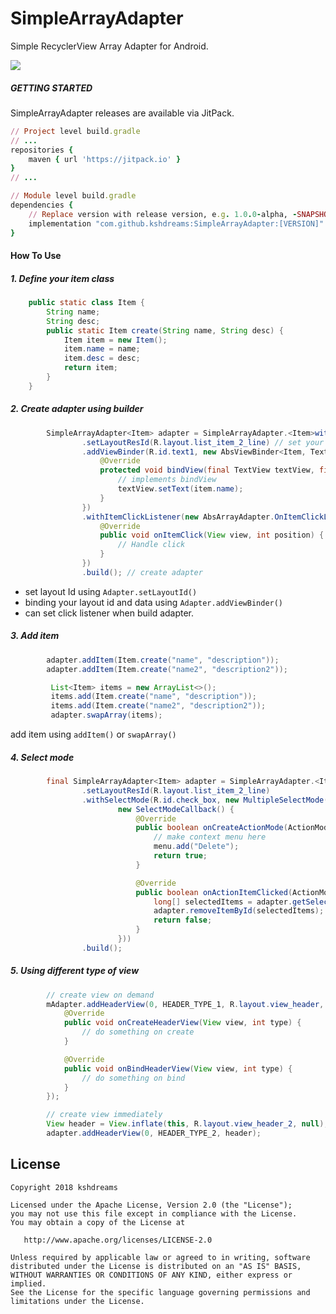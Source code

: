 # SimpleArrayAdapter

Simple RecyclerView Array Adapter for Android.

[![](https://jitpack.io/v/kshdreams/SimpleArrayAdapter.svg)](https://jitpack.io/#kshdreams/SimpleArrayAdapter)

##### GETTING STARTED
SimpleArrayAdapter releases are available via JitPack.
```ruby
// Project level build.gradle
// ...
repositories {
    maven { url 'https://jitpack.io' }
}
// ...

// Module level build.gradle
dependencies {
    // Replace version with release version, e.g. 1.0.0-alpha, -SNAPSHOT
    implementation "com.github.kshdreams:SimpleArrayAdapter:[VERSION]"
}
```



#### How To Use
##### 1. Define your item class
```java
    public static class Item {
        String name;
        String desc;
        public static Item create(String name, String desc) {
            Item item = new Item();
            item.name = name;
            item.desc = desc;
            return item;
        }
    }
```

##### 2. Create adapter using builder
```java
        SimpleArrayAdapter<Item> adapter = SimpleArrayAdapter.<Item>with(this)
                .setLayoutResId(R.layout.list_item_2_line) // set your layout id
                .addViewBinder(R.id.text1, new AbsViewBinder<Item, TextView>() {
                    @Override
                    protected void bindView(final TextView textView, final Item item) {
                        // implements bindView
                        textView.setText(item.name);
                    }
                })
                .withItemClickListener(new AbsArrayAdapter.OnItemClickListener() {
                    @Override
                    public void onItemClick(View view, int position) {
                        // Handle click
                    }
                })
                .build(); // create adapter
```

- set layout Id using ```Adapter.setLayoutId()```
- binding your layout id and data using ```Adapter.addViewBinder()```
- can set click listener when build adapter.


##### 3. Add item
```java
        adapter.addItem(Item.create("name", "description"));
        adapter.addItem(Item.create("name2", "description2"));

         List<Item> items = new ArrayList<>();
         items.add(Item.create("name", "description"));
         items.add(Item.create("name2", "description2"));
         adapter.swapArray(items);
```
add item using ```addItem()``` or ```swapArray()```

##### 4. Select mode
```java
        final SimpleArrayAdapter<Item> adapter = SimpleArrayAdapter.<Item>with(this)
                .setLayoutResId(R.layout.list_item_2_line)
                .withSelectMode(R.id.check_box, new MultipleSelectMode(
                        new SelectModeCallback() {
                            @Override
                            public boolean onCreateActionMode(ActionMode mode, Menu menu) {
                                // make context menu here
                                menu.add("Delete");
                                return true;
                            }

                            @Override
                            public boolean onActionItemClicked(ActionMode mode, MenuItem item) {
                                long[] selectedItems = adapter.getSelectedItemIds();
                                adapter.removeItemById(selectedItems);
                                return false;
                            }
                        }))
                .build();
```


##### 5. Using different type of view
```java
        // create view on demand
        mAdapter.addHeaderView(0, HEADER_TYPE_1, R.layout.view_header, new HeaderViewListener() {
            @Override
            public void onCreateHeaderView(View view, int type) {
                // do something on create
            }

            @Override
            public void onBindHeaderView(View view, int type) {
                // do something on bind
            }
        });

        // create view immediately
        View header = View.inflate(this, R.layout.view_header_2, null);
        adapter.addHeaderView(0, HEADER_TYPE_2, header);
```



## License
```
Copyright 2018 kshdreams

Licensed under the Apache License, Version 2.0 (the "License");
you may not use this file except in compliance with the License.
You may obtain a copy of the License at

   http://www.apache.org/licenses/LICENSE-2.0

Unless required by applicable law or agreed to in writing, software
distributed under the License is distributed on an "AS IS" BASIS,
WITHOUT WARRANTIES OR CONDITIONS OF ANY KIND, either express or implied.
See the License for the specific language governing permissions and
limitations under the License.
```